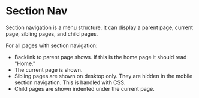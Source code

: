 # Section Nav

Section navigation is a menu structure. It can display a parent page, current page, sibling pages, and child pages.

For all pages with section navigation:

* Backlink to parent page shows. If this is the home page it should read "Home."
* The current page is shown. 
* Sibling pages are shown on desktop only. They are hidden in the mobile section navigation. This is handled with CSS.
* Child pages are shown indented under the current page.